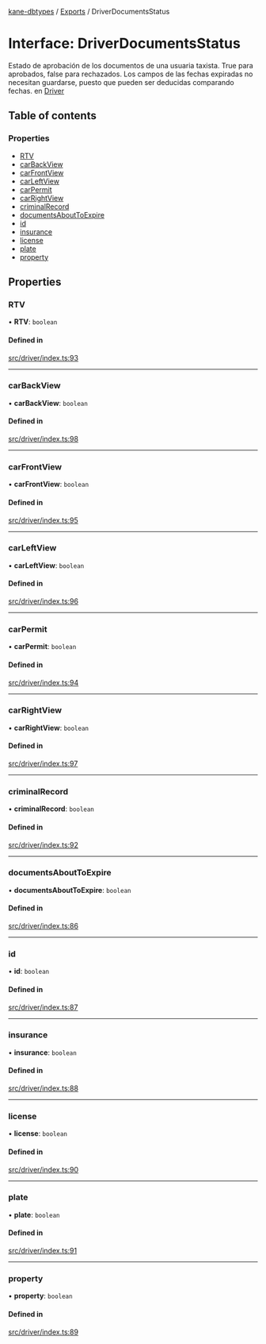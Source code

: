 [kane-dbtypes](../README.md) / [Exports](../modules.md) / DriverDocumentsStatus

# Interface: DriverDocumentsStatus

Estado de aprobación de los documentos de una usuaria taxista.
True para aprobados, false para rechazados.
Los campos de las fechas expiradas no necesitan guardarse, puesto que pueden ser deducidas comparando fechas.
en [Driver](Driver.md)

## Table of contents

### Properties

- [RTV](DriverDocumentsStatus.md#rtv)
- [carBackView](DriverDocumentsStatus.md#carbackview)
- [carFrontView](DriverDocumentsStatus.md#carfrontview)
- [carLeftView](DriverDocumentsStatus.md#carleftview)
- [carPermit](DriverDocumentsStatus.md#carpermit)
- [carRightView](DriverDocumentsStatus.md#carrightview)
- [criminalRecord](DriverDocumentsStatus.md#criminalrecord)
- [documentsAboutToExpire](DriverDocumentsStatus.md#documentsabouttoexpire)
- [id](DriverDocumentsStatus.md#id)
- [insurance](DriverDocumentsStatus.md#insurance)
- [license](DriverDocumentsStatus.md#license)
- [plate](DriverDocumentsStatus.md#plate)
- [property](DriverDocumentsStatus.md#property)

## Properties

### RTV

• **RTV**: `boolean`

#### Defined in

[src/driver/index.ts:93](https://github.com/gatitolabs/kane-dbtypes/blob/15bed6d/src/driver/index.ts#L93)

___

### carBackView

• **carBackView**: `boolean`

#### Defined in

[src/driver/index.ts:98](https://github.com/gatitolabs/kane-dbtypes/blob/15bed6d/src/driver/index.ts#L98)

___

### carFrontView

• **carFrontView**: `boolean`

#### Defined in

[src/driver/index.ts:95](https://github.com/gatitolabs/kane-dbtypes/blob/15bed6d/src/driver/index.ts#L95)

___

### carLeftView

• **carLeftView**: `boolean`

#### Defined in

[src/driver/index.ts:96](https://github.com/gatitolabs/kane-dbtypes/blob/15bed6d/src/driver/index.ts#L96)

___

### carPermit

• **carPermit**: `boolean`

#### Defined in

[src/driver/index.ts:94](https://github.com/gatitolabs/kane-dbtypes/blob/15bed6d/src/driver/index.ts#L94)

___

### carRightView

• **carRightView**: `boolean`

#### Defined in

[src/driver/index.ts:97](https://github.com/gatitolabs/kane-dbtypes/blob/15bed6d/src/driver/index.ts#L97)

___

### criminalRecord

• **criminalRecord**: `boolean`

#### Defined in

[src/driver/index.ts:92](https://github.com/gatitolabs/kane-dbtypes/blob/15bed6d/src/driver/index.ts#L92)

___

### documentsAboutToExpire

• **documentsAboutToExpire**: `boolean`

#### Defined in

[src/driver/index.ts:86](https://github.com/gatitolabs/kane-dbtypes/blob/15bed6d/src/driver/index.ts#L86)

___

### id

• **id**: `boolean`

#### Defined in

[src/driver/index.ts:87](https://github.com/gatitolabs/kane-dbtypes/blob/15bed6d/src/driver/index.ts#L87)

___

### insurance

• **insurance**: `boolean`

#### Defined in

[src/driver/index.ts:88](https://github.com/gatitolabs/kane-dbtypes/blob/15bed6d/src/driver/index.ts#L88)

___

### license

• **license**: `boolean`

#### Defined in

[src/driver/index.ts:90](https://github.com/gatitolabs/kane-dbtypes/blob/15bed6d/src/driver/index.ts#L90)

___

### plate

• **plate**: `boolean`

#### Defined in

[src/driver/index.ts:91](https://github.com/gatitolabs/kane-dbtypes/blob/15bed6d/src/driver/index.ts#L91)

___

### property

• **property**: `boolean`

#### Defined in

[src/driver/index.ts:89](https://github.com/gatitolabs/kane-dbtypes/blob/15bed6d/src/driver/index.ts#L89)
